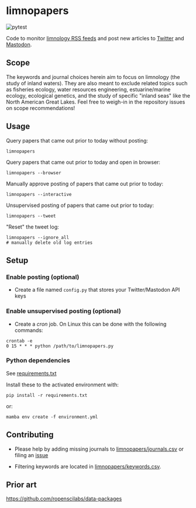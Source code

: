# limnopapers

![pytest](https://github.com/jsta/limnopapers/workflows/pytest/badge.svg)

Code to monitor [limnology RSS feeds](limnopapers/journals.csv) and post new articles to [Twitter](https://twitter.com/limno_papers) and [Mastodon](https://fediscience.org/@limnopapers).

## Scope

The keywords and journal choices herein aim to focus on limnology (the study of inland waters). They are also meant to exclude related topics such as fisheries ecology, water resources engineering, estuarine/marine ecology, ecological genetics, and the study of specific "inland seas" like the North American Great Lakes. Feel free to weigh-in in the repository issues on scope recommendations!

## Usage

Query papers that came out prior to today without posting:

`limnopapers`

Query papers that came out prior to today and open in browser:

`limnopapers --browser`

Manually approve posting of papers that came out prior to today:

`limnopapers --interactive`

Unsupervised posting of papers that came out prior to today:

`limnopapers --tweet`

"Reset" the tweet log:

```shell
limnopapers --ignore_all
# manually delete old log entries
```

## Setup

### Enable posting (optional)

* Create a file named `config.py` that stores your Twitter/Mastodon API keys

### Enable unsupervised posting (optional)

* Create a _cron_ job. On Linux this can be done with the following commands:

```shell
crontab -e 
0 15 * * * python /path/to/limnopapers.py
```

### Python dependencies

See [requirements.txt](requirements.txt)

Install these to the activated environment with:

`pip install -r requirements.txt`

or:

`mamba env create -f environment.yml`

## Contributing

* Please help by adding missing journals to [limnopapers/journals.csv](limnopapers/journals.csv) or filing an [issue](https://github.com/jsta/limnopapers/issues)

* Filtering keywords are located in [limnopapers/keywords.csv](limnopapers/keywords.csv).

## Prior art

https://github.com/ropenscilabs/data-packages
